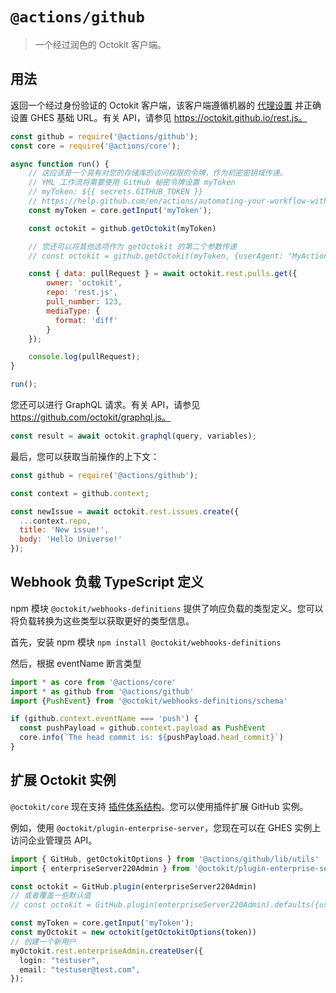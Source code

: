 # `@actions/github`

> 一个经过润色的 Octokit 客户端。

## 用法

返回一个经过身份验证的 Octokit 客户端，该客户端遵循机器的 [代理设置](https://help.github.com/en/actions/hosting-your-own-runners/using-a-proxy-server-with-self-hosted-runners) 并正确设置 GHES 基础 URL。有关 API，请参见 https://octokit.github.io/rest.js。

```js
const github = require('@actions/github');
const core = require('@actions/core');

async function run() {
    // 这应该是一个具有对您的存储库的访问权限的令牌，作为机密密钥域传递。
    // YML 工作流将需要使用 GitHub 秘密令牌设置 myToken
    // myToken: ${{ secrets.GITHUB_TOKEN }}
    // https://help.github.com/en/actions/automating-your-workflow-with-github-actions/authenticating-with-the-github_token-secret
    const myToken = core.getInput('myToken');

    const octokit = github.getOctokit(myToken)

    // 您还可以将其他选项作为 getOctokit 的第二个参数传递
    // const octokit = github.getOctokit(myToken, {userAgent: "MyActionVersion1"});

    const { data: pullRequest } = await octokit.rest.pulls.get({
        owner: 'octokit',
        repo: 'rest.js',
        pull_number: 123,
        mediaType: {
          format: 'diff'
        }
    });

    console.log(pullRequest);
}

run();
```

您还可以进行 GraphQL 请求。有关 API，请参见 https://github.com/octokit/graphql.js。

```js
const result = await octokit.graphql(query, variables);
```

最后，您可以获取当前操作的上下文：

```js
const github = require('@actions/github');

const context = github.context;

const newIssue = await octokit.rest.issues.create({
  ...context.repo,
  title: 'New issue!',
  body: 'Hello Universe!'
});
```

## Webhook 负载 TypeScript 定义

npm 模块 `@octokit/webhooks-definitions` 提供了响应负载的类型定义。您可以将负载转换为这些类型以获取更好的类型信息。

首先，安装 npm 模块 `npm install @octokit/webhooks-definitions`

然后，根据 eventName 断言类型
```ts
import * as core from '@actions/core'
import * as github from '@actions/github'
import {PushEvent} from '@octokit/webhooks-definitions/schema'

if (github.context.eventName === 'push') {
  const pushPayload = github.context.payload as PushEvent
  core.info(`The head commit is: ${pushPayload.head_commit}`)
}
```

## 扩展 Octokit 实例
`@octokit/core` 现在支持 [插件体系结构](https://github.com/octokit/core.js#plugins)。您可以使用插件扩展 GitHub 实例。

例如，使用 `@octokit/plugin-enterprise-server`，您现在可以在 GHES 实例上访问企业管理员 API。

```ts
import { GitHub, getOctokitOptions } from '@actions/github/lib/utils'
import { enterpriseServer220Admin } from '@octokit/plugin-enterprise-server'

const octokit = GitHub.plugin(enterpriseServer220Admin)
// 或者覆盖一些默认值
// const octokit = GitHub.plugin(enterpriseServer220Admin).defaults({userAgent: "MyNewUserAgent"})

const myToken = core.getInput('myToken');
const myOctokit = new octokit(getOctokitOptions(token))
// 创建一个新用户
myOctokit.rest.enterpriseAdmin.createUser({
  login: "testuser",
  email: "testuser@test.com",
});
```